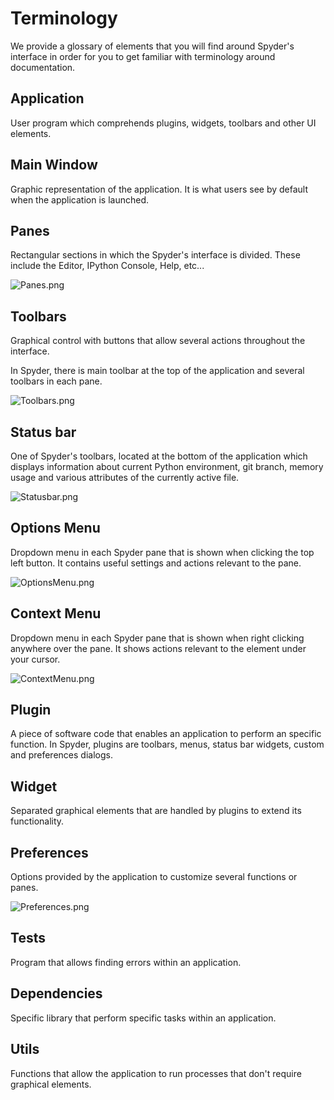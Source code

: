 # Terminology

We provide a glossary of elements that you will find around Spyder's interface in order for you to get familiar with terminology around documentation.


## Application

User program which comprehends plugins, widgets, toolbars and other UI elements.


## Main Window

Graphic representation of the application. It is what users see by default when the application is launched.


## Panes

Rectangular sections in which the Spyder's interface is divided. These include the Editor, IPython Console, Help, etc...

![Panes.png](images/Panes.png)


## Toolbars

Graphical control with buttons that allow several actions throughout the interface.

In Spyder, there is main toolbar at the top of the application and several toolbars in each pane.

![Toolbars.png](images/Toolbars.png)


## Status bar

One of Spyder's toolbars, located at the bottom of the application which displays information about current Python environment, git branch, memory usage and various attributes of the currently active file.

![Statusbar.png](images/Statusbar.png)


## Options Menu

Dropdown menu in each Spyder pane that is shown when clicking the top left button. It contains useful settings and actions relevant to the pane.

![OptionsMenu.png](images/OptionsMenu.png)


## Context Menu

Dropdown menu in each Spyder pane that is shown when right clicking anywhere over the pane. It shows actions relevant to the element under your cursor.

![ContextMenu.png](images/ContextMenu.png)


## Plugin

A piece of software code that enables an application to perform an specific function. In Spyder, plugins are toolbars, menus, status bar widgets, custom and preferences dialogs.


## Widget

Separated graphical elements that are handled by plugins to extend its functionality.


## Preferences

Options provided by the application to customize several functions or panes.

![Preferences.png](images/Preferences.png)


## Tests

Program that allows finding errors within an application.


## Dependencies

Specific library that perform specific tasks within an application.


## Utils

Functions that allow the application to run processes that don't require graphical elements.
